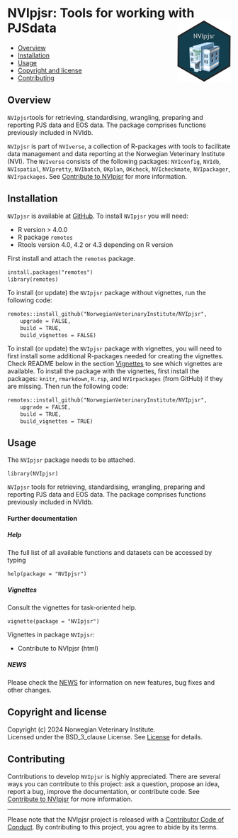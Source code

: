 # NVIpjsr: Tools for working with PJSdata <img src="man/figures/NVIpjsr_logo.png" align="right" height="138" />

<!-- README.md is generated from README.Rmd. Please edit that file -->

-   [Overview](#overview)
-   [Installation](#installation)
-   [Usage](#usage)
-   [Copyright and license](#copyright-and-license)
-   [Contributing](#contributing)

## Overview

`NVIpjsr`tools for retrieving, standardising, wrangling, preparing and
reporting PJS data and EOS data. The package comprises functions
previously included in NVIdb.

`NVIpjsr` is part of `NVIverse`, a collection of R-packages with tools
to facilitate data management and data reporting at the Norwegian
Veterinary Institute (NVI). The `NVIverse` consists of the following
packages: `NVIconfig`, `NVIdb`, `NVIspatial`, `NVIpretty`, `NVIbatch`,
`OKplan`, `OKcheck`, `NVIcheckmate`, `NVIpackager`, `NVIrpackages`. See
[Contribute to
NVIpjsr](https://github.com/NorwegianVeterinaryInstitute/NVIpjsr/blob/main/CONTRIBUTING.md)
for more information.

## Installation

`NVIpjsr` is available at
[GitHub](https://github.com/NorwegianVeterinaryInstitute). To install
`NVIpjsr` you will need:

-   R version &gt; 4.0.0
-   R package `remotes`
-   Rtools version 4.0, 4.2 or 4.3 depending on R version

First install and attach the `remotes` package.

    install.packages("remotes")
    library(remotes)

To install (or update) the `NVIpjsr` package without vignettes, run the
following code:

    remotes::install_github("NorwegianVeterinaryInstitute/NVIpjsr",
        upgrade = FALSE,
        build = TRUE,
        build_vignettes = FALSE)

To install (or update) the `NVIpjsr` package with vignettes, you will
need to first install some additional R-packages needed for creating the
vignettes. Check README below in the section [Vignettes](#vignettes) to
see which vignettes are available. To install the package with the
vignettes, first install the packages: `knitr`, `rmarkdown`, `R.rsp`,
and `NVIrpackages` (from GitHub) if they are missing. Then run the
following code:

    remotes::install_github("NorwegianVeterinaryInstitute/NVIpjsr",
        upgrade = FALSE,
        build = TRUE,
        build_vignettes = TRUE)

## Usage

The `NVIpjsr` package needs to be attached.

    library(NVIpjsr)

`NVIpjsr` tools for retrieving, standardising, wrangling, preparing and
reporting PJS data and EOS data. The package comprises functions
previously included in NVIdb.

#### Further documentation

##### Help

The full list of all available functions and datasets can be accessed by
typing

    help(package = "NVIpjsr")

##### Vignettes

Consult the vignettes for task-oriented help.

    vignette(package = "NVIpjsr")

Vignettes in package `NVIpjsr`:

-   Contribute to NVIpjsr (html)

##### NEWS

Please check the
[NEWS](https://github.com/NorwegianVeterinaryInstitute/NVIpjsr/blob/main/NEWS)
for information on new features, bug fixes and other changes.

## Copyright and license

Copyright (c) 2024 Norwegian Veterinary Institute.  
Licensed under the BSD\_3\_clause License. See
[License](https://github.com/NorwegianVeterinaryInstitute/NVIpjsr/blob/main/LICENSE)
for details.

## Contributing

Contributions to develop `NVIpjsr` is highly appreciated. There are
several ways you can contribute to this project: ask a question, propose
an idea, report a bug, improve the documentation, or contribute code.
See [Contribute to
NVIpjsr](https://github.com/NorwegianVeterinaryInstitute/NVIpjsr/blob/main/CONTRIBUTING.md)
for more information.

------------------------------------------------------------------------

<!-- Code of conduct -->

Please note that the NVIpjsr project is released with a [Contributor
Code of
Conduct](https://github.com/NorwegianVeterinaryInstitute/NVIpjsr/blob/main/CODE_OF_CONDUCT.md).
By contributing to this project, you agree to abide by its terms.
